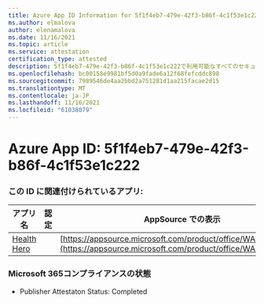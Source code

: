 ```yaml
---
title: Azure App ID Information for 5f1f4eb7-479e-42f3-b86f-4c1f53e1c222
ms.author: elmalova
author: elenamalova
ms.date: 11/16/2021
ms.topic: article
ms.service: attestation
certification_type: attested
description: 5f1f4eb7-479e-42f3-b86f-4c1f53e1c222で利用可能なすべてのセキュリティおよびコンプライアンス情報。
ms.openlocfilehash: bc00158e9981bf5d0a9fade6a12f68fefcddc898
ms.sourcegitcommit: 7989546de4aa2bbd2a751281d1aa215facae2d15
ms.translationtype: MT
ms.contentlocale: ja-JP
ms.lasthandoff: 11/16/2021
ms.locfileid: "61038079"
---
```

# <a name="azure-app-id-5f1f4eb7-479e-42f3-b86f-4c1f53e1c222"></a>Azure App ID: 5f1f4eb7-479e-42f3-b86f-4c1f53e1c222


### <a name="apps-associated-with-this-id"></a>この ID に関連付けられているアプリ:
| **アプリ名** | **認定** | **AppSource での表示** |
|--------------|---------------|-----------------------|
| [Health Hero](https://docs.microsoft.com/microsoft-365-app-certification/forward/WA200001405) |  | [https://appsource.microsoft.com/product/office/WA200001405](https://appsource.microsoft.com/product/office/WA200001405) |

### <a name="microsoft-365-app-compliance-status"></a>Microsoft 365コンプライアンスの状態
- Publisher Attestaton Status: Completed
